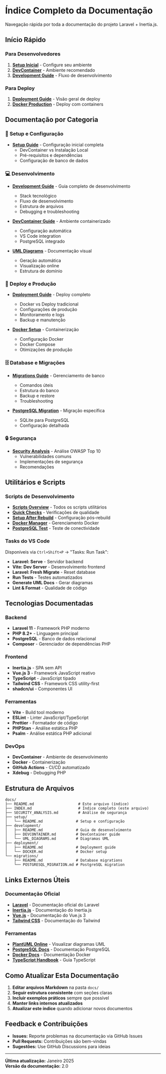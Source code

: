 # Índice Completo da Documentação

Navegação rápida por toda a documentação do projeto Laravel + Inertia.js.

## Início Rápido

### Para Desenvolvedores

1. **[Setup Inicial](./setup/README.md)** - Configure seu ambiente
2. **[DevContainer](./development/DEVCONTAINER.md)** - Ambiente recomendado
3. **[Development Guide](./development/README.md)** - Fluxo de desenvolvimento

### Para Deploy

1. **[Deployment Guide](./deployment/README.md)** - Visão geral de deploy
2. **[Docker Production](./deployment/DOCKER.md)** - Deploy com containers

## Documentação por Categoria

### 🚀 Setup e Configuração

-   **[Setup Guide](./setup/README.md)** - Configuração inicial completa
    -   DevContainer vs Instalação Local
    -   Pré-requisitos e dependências
    -   Configuração de banco de dados

### 💻 Desenvolvimento

-   **[Development Guide](./development/README.md)** - Guia completo de desenvolvimento

    -   Stack tecnológico
    -   Fluxo de desenvolvimento
    -   Estrutura de arquivos
    -   Debugging e troubleshooting

-   **[DevContainer Guide](./development/DEVCONTAINER.md)** - Ambiente containerizado

    -   Configuração automática
    -   VS Code integration
    -   PostgreSQL integrado

-   **[UML Diagrams](./development/UML_DIAGRAMS.md)** - Documentação visual
    -   Geração automática
    -   Visualização online
    -   Estrutura de domínio

### 🚢 Deploy e Produção

-   **[Deployment Guide](./deployment/README.md)** - Deploy completo

    -   Docker vs Deploy tradicional
    -   Configurações de produção
    -   Monitoramento e logs
    -   Backup e manutenção

-   **[Docker Setup](./deployment/DOCKER.md)** - Containerização
    -   Configuração Docker
    -   Docker Compose
    -   Otimizações de produção

### 🗄️ Database e Migrações

-   **[Migrations Guide](./migrations/README.md)** - Gerenciamento de banco

    -   Comandos úteis
    -   Estrutura do banco
    -   Backup e restore
    -   Troubleshooting

-   **[PostgreSQL Migration](./migrations/POSTGRESQL_MIGRATION.md)** - Migração específica
    -   SQLite para PostgreSQL
    -   Configuração detalhada

### 🔒 Segurança

-   **[Security Analysis](./SECURITY_ANALYSIS.md)** - Análise OWASP Top 10
    -   Vulnerabilidades comuns
    -   Implementações de segurança
    -   Recomendações

## Utilitários e Scripts

### Scripts de Desenvolvimento

-   **[Scripts Overview](../scripts/README.md)** - Todos os scripts utilitários
-   **[Quick Checks](../scripts/quick-check-local.sh)** - Verificações de qualidade
-   **[Setup After Rebuild](../scripts/setup-after-rebuild.sh)** - Configuração pós-rebuild
-   **[Docker Manager](../scripts/docker-manager.sh)** - Gerenciamento Docker
-   **[PostgreSQL Test](../scripts/test-postgres-connection.php)** - Teste de conectividade

### Tasks do VS Code

Disponíveis via `Ctrl+Shift+P` → "Tasks: Run Task":

-   **Laravel: Serve** - Servidor backend
-   **Vite: Dev Server** - Desenvolvimento frontend
-   **Laravel: Fresh Migrate** - Reset database
-   **Run Tests** - Testes automatizados
-   **Generate UML Docs** - Gerar diagramas
-   **Lint & Format** - Qualidade de código

## Tecnologias Documentadas

### Backend

-   **Laravel 11** - Framework PHP moderno
-   **PHP 8.2+** - Linguagem principal
-   **PostgreSQL** - Banco de dados relacional
-   **Composer** - Gerenciador de dependências PHP

### Frontend

-   **Inertia.js** - SPA sem API
-   **Vue.js 3** - Framework JavaScript reativo
-   **TypeScript** - JavaScript tipado
-   **Tailwind CSS** - Framework CSS utility-first
-   **shadcn/ui** - Componentes UI

### Ferramentas

-   **Vite** - Build tool moderno
-   **ESLint** - Linter JavaScript/TypeScript
-   **Prettier** - Formatador de código
-   **PHPStan** - Análise estática PHP
-   **Psalm** - Análise estática PHP adicional

### DevOps

-   **DevContainer** - Ambiente de desenvolvimento
-   **Docker** - Containerização
-   **GitHub Actions** - CI/CD automatizado
-   **Xdebug** - Debugging PHP

## Estrutura de Arquivos

```
docs/
├── README.md                    # Este arquivo (índice)
├── INDEX.md                     # Índice completo (este arquivo)
├── SECURITY_ANALYSIS.md         # Análise de segurança
├── setup/
│   └── README.md               # Setup e configuração
├── development/
│   ├── README.md               # Guia de desenvolvimento
│   ├── DEVCONTAINER.md         # DevContainer guide
│   └── UML_DIAGRAMS.md         # Diagramas UML
├── deployment/
│   ├── README.md               # Deployment guide
│   └── DOCKER.md               # Docker setup
└── migrations/
    ├── README.md               # Database migrations
    └── POSTGRESQL_MIGRATION.md # PostgreSQL migration
```

## Links Externos Úteis

### Documentação Oficial

-   **[Laravel](https://laravel.com/docs)** - Documentação oficial do Laravel
-   **[Inertia.js](https://inertiajs.com)** - Documentação do Inertia.js
-   **[Vue.js](https://vuejs.org)** - Documentação do Vue.js 3
-   **[Tailwind CSS](https://tailwindcss.com)** - Documentação do Tailwind

### Ferramentas

-   **[PlantUML Online](http://www.plantuml.com/plantuml/uml/)** - Visualizar diagramas UML
-   **[PostgreSQL Docs](https://www.postgresql.org/docs/)** - Documentação PostgreSQL
-   **[Docker Docs](https://docs.docker.com)** - Documentação Docker
-   **[TypeScript Handbook](https://www.typescriptlang.org/docs/)** - Guia TypeScript

## Como Atualizar Esta Documentação

1. **Editar arquivos Markdown** na pasta `docs/`
2. **Seguir estrutura consistente** com seções claras
3. **Incluir exemplos práticos** sempre que possível
4. **Manter links internos atualizados**
5. **Atualizar este índice** quando adicionar novos documentos

## Feedback e Contribuições

-   **Issues:** Reporte problemas na documentação via GitHub Issues
-   **Pull Requests:** Contribuições são bem-vindas
-   **Sugestões:** Use GitHub Discussions para ideias

---

**Última atualização:** Janeiro 2025  
**Versão da documentação:** 2.0
